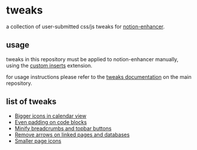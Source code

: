 # tweaks
a collection of user-submitted css/js tweaks for [notion-enhancer](https://github.com/notion-enhancer/notion-enhancer).

## usage
tweaks in this repository must be applied to notion-enhancer manually, using the [custom
inserts](https://github.com/notion-enhancer/notion-enhancer#custom-inserts) extension.

for usage instructions please refer to the [tweaks
documentation](https://github.com/notion-enhancer/notion-enhancer/blob/master/TWEAKS.md) on the main repository.

## list of tweaks

* [Bigger icons in calendar view](bigger%20icons%20in%20calendar%20view.md)
* [Even padding on code blocks](even%20padding%20on%20code%20blocks.md)
* [Minify breadcrumbs and topbar buttons](minify%20breadcrumbs%20and%20topbar%20buttons.md)
* [Remove arrows on linked pages and databases](remove%20arrows%20on%20linked%20pages%20and%20databases.md)
* [Smaller page icons](smaller%20page%20icons.md)
